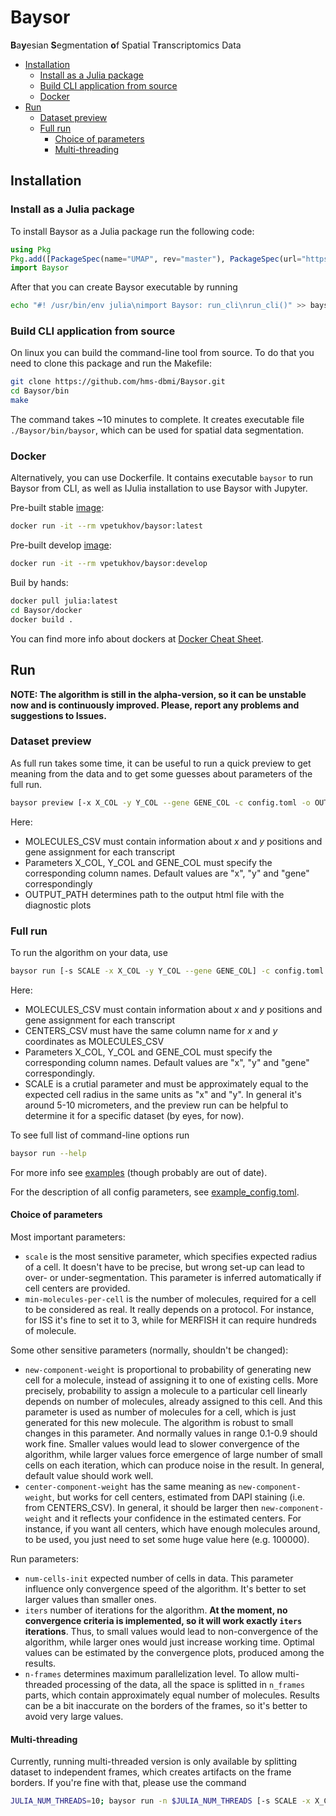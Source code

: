 # Baysor

**B**a**y**esian **S**egmentation **o**f Spatial T**r**anscriptomics Data

- [Installation](#installation)
  - [Install as a Julia package](#install-as-a-julia-package)
  - [Build CLI application from source](#build-cli-application-from-source)
  - [Docker](#docker)
- [Run](#run)
  - [Dataset preview](#dataset-preview)
  - [Full run](#full-run)
    - [Choice of parameters](#choice-of-parameters)
    - [Multi-threading](#multi-threading)

## Installation

### Install as a Julia package

To install Baysor as a Julia package run the following code:

```julia
using Pkg
Pkg.add([PackageSpec(name="UMAP", rev="master"), PackageSpec(url="https://github.com/hms-dbmi/Baysor.git")])
import Baysor
```

After that you can create Baysor executable by running

```bash
echo "#! /usr/bin/env julia\nimport Baysor: run_cli\nrun_cli()" >> baysor && chmod +x baysor
```

### Build CLI application from source

On linux you can build the command-line tool from source. To do that you need to clone this package and run the Makefile:

```bash
git clone https://github.com/hms-dbmi/Baysor.git
cd Baysor/bin
make
```

The command takes ~10 minutes to complete. It creates executable file `./Baysor/bin/baysor`, which can be used for spatial data segmentation.

### Docker

Alternatively, you can use Dockerfile. It contains executable `baysor` to run Baysor from CLI, as well as IJulia installation to use Baysor with Jupyter.

Pre-built stable [image](https://hub.docker.com/r/vpetukhov/baysor):

```bash
docker run -it --rm vpetukhov/baysor:latest
```

Pre-built develop [image](https://hub.docker.com/r/vpetukhov/baysor):

```bash
docker run -it --rm vpetukhov/baysor:develop
```

Buil by hands:

```bash
docker pull julia:latest
cd Baysor/docker
docker build .
```

You can find more info about dockers at [Docker Cheat Sheet](https://github.com/wsargent/docker-cheat-sheet).

## Run

**NOTE: The algorithm is still in the alpha-version, so it can be unstable now and is continuously improved. Please, report any problems and suggestions to Issues.**

### Dataset preview

As full run takes some time, it can be useful to run a quick preview to get meaning from the data and to get some guesses about parameters of the full run.

```bash
baysor preview [-x X_COL -y Y_COL --gene GENE_COL -c config.toml -o OUTPUT_PATH] MOLECULES_CSV
```

Here:

- MOLECULES_CSV must contain information about *x* and *y* positions and gene assignment for each transcript
- Parameters X_COL, Y_COL and GENE_COL must specify the corresponding column names. Default values are "x", "y" and "gene" correspondingly
- OUTPUT_PATH determines path to the output html file with the diagnostic plots

### Full run

To run the algorithm on your data, use

```bash
baysor run [-s SCALE -x X_COL -y Y_COL --gene GENE_COL] -c config.toml MOLECULES_CSV [CENTERS_CSV]
```

Here:

- MOLECULES_CSV must contain information about *x* and *y* positions and gene assignment for each transcript
- CENTERS_CSV must have the same column name for *x* and *y* coordinates as MOLECULES_CSV
- Parameters X_COL, Y_COL and GENE_COL must specify the corresponding column names. Default values are "x", "y" and "gene" correspondingly.
- SCALE is a crutial parameter and must be approximately equal to the expected cell radius in the same units as "x" and "y". In general it's around 5-10 micrometers, and the preview run can be helpful to determine it for a specific dataset (by eyes, for now).

To see full list of command-line options run

```bash
baysor run --help
```

For more info see [examples](https://github.com/hms-dbmi/Baysor/tree/master/examples) (though probably are out of date). <!-- TODO: fix it -->

For the description of all config parameters, see [example_config.toml](https://github.com/hms-dbmi/Baysor/blob/master/configs/example_config.toml). <!-- TODO: chech that it's up to date -->


#### Choice of parameters

Most important parameters:

- `scale` is the most sensitive parameter, which specifies expected radius of a cell. It doesn't have to be precise, but wrong set-up can lead to over- or under-segmentation. This parameter is inferred automatically if cell centers are provided.
- `min-molecules-per-cell` is the number of molecules, required for a cell to be considered as real. It really depends on a protocol. For instance, for ISS it's fine to set it to 3, while for MERFISH it can require hundreds of molecule.

Some other sensitive parameters (normally, shouldn't be changed):

- `new-component-weight` is proportional to probability of generating new cell for a molecule, instead of assigning it to one of existing cells. More precisely, probability to assign a molecule to a particular cell linearly depends on number of molecules, already assigned to this cell. And this parameter is used as number of molecules for a cell, which is just generated for this new molecule. The algorithm is robust to small changes in this parameter. And normally values in range 0.1-0.9 should work fine. Smaller values would lead to slower convergence of the algorithm, while larger values force emergence of large number of small cells on each iteration, which can produce noise in the result. In general, default value should work well.
- `center-component-weight` has the same meaning as `new-component-weight`, but works for cell centers, estimated from DAPI staining (i.e. from CENTERS_CSV). In general, it should be larger then `new-component-weight` and it reflects your confidence in the estimated centers. For instance, if you want all centers, which have enough molecules around, to be used, you just need to set some huge value here (e.g. 100000).

Run parameters:

- `num-cells-init` expected number of cells in data. This parameter influence only convergence speed of the algorithm. It's better to set larger values than smaller ones.
- `iters` number of iterations for the algorithm. **At the moment, no convergence criteria is implemented, so it will work exactly `iters` iterations**. Thus, to small values would lead to non-convergence of the algorithm, while larger ones would just increase working time. Optimal values can be estimated by the convergence plots, produced among the results.
- `n-frames` determines maximum parallelization level. To allow multi-threaded processing of the data, all the space is splitted in `n_frames` parts, which contain approximately equal number of molecules. Results can be a bit inaccurate on the borders of the frames, so it's better to avoid very large values.

#### Multi-threading

Currently, running multi-threaded version is only available by splitting dataset to independent frames, which creates artifacts on the frame borders. If you're fine with that, please use the command

```bash
JULIA_NUM_THREADS=10; baysor run -n $JULIA_NUM_THREADS [-s SCALE -x X_COL -y Y_COL --gene GENE_COL] -c config.toml MOLECULES_CSV [CENTERS_CSV]
```